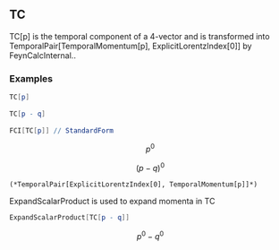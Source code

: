 ##  TC 

TC[p] is the temporal component of a 4-vector and is transformed into TemporalPair[TemporalMomentum[p], ExplicitLorentzIndex[0]] by FeynCalcInternal..

###  Examples 

```mathematica
TC[p] 
 
TC[p - q] 
 
FCI[TC[p]] // StandardForm
```

$$p^0$$

$$(p-q)^0$$

```
(*TemporalPair[ExplicitLorentzIndex[0], TemporalMomentum[p]]*)
```

ExpandScalarProduct is used to expand momenta in TC

```mathematica
ExpandScalarProduct[TC[p - q]]
```

$$p^0-q^0$$